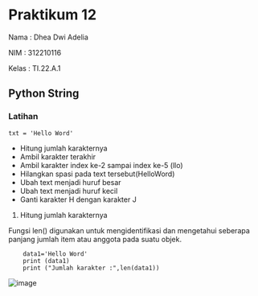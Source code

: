 # Praktikum 12

Nama : Dhea Dwi Adelia

NIM  : 312210116

Kelas : TI.22.A.1

## Python String
### Latihan
    txt = 'Hello Word'
- Hitung jumlah karakternya
- Ambil karakter terakhir
- Ambil karakter index ke-2 sampai index ke-5 (llo)
- Hilangkan spasi pada text tersebut(HelloWord)
- Ubah text menjadi huruf besar
- Ubah text menjadi huruf kecil
- Ganti karakter H dengan karakter J

1. Hitung jumlah karakternya

Fungsi len() digunakan untuk mengidentifikasi dan mengetahui seberapa panjang jumlah item atau anggota pada suatu objek.

        data1='Hello Word'
        print (data1)
        print ("Jumlah karakter :",len(data1))
       
![image](https://user-images.githubusercontent.com/115794875/209493365-6e3e2d05-da05-4ec3-a98e-588e60c19ae9.png)

